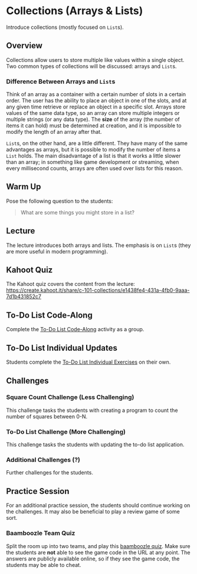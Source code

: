 # Collections (Arrays & Lists)
Introduce collections (mostly focused on `List`s).

## Overview
Collections allow users to store multiple like values within a single object. Two common types of collections will be discussed: arrays and `List`s.

### Difference Between Arrays and `List`s
Think of an array as a container with a certain number of slots in a certain order. The user has the ability to place an object in one of the slots, and at any given time retrieve or replace an object in a specific slot. Arrays store values of the same data type, so an array can store multiple integers or multiple strings (or any data type). The **size** of the array (the number of items it can hold) must be determined at creation, and it is impossible to modify the length of an array after that.

`List`s, on the other hand, are a little different. They have many of the same advantages as arrays, but it is possible to modify the number of items a `List` holds. The main disadvantage of a list is that it works a little slower than an array; in something like game development or streaming, when every millisecond counts, arrays are often used over lists for this reason.

## Warm Up
Pose the following question to the students:

>What are some things you might store in a list?

## Lecture
The lecture introduces both arrays and lists. The emphasis is on `List`s (they are more useful in modern programming).

## Kahoot Quiz
The Kahoot quiz covers the content from the lecture: https://create.kahoot.it/share/c-101-collections/e1438fe4-431a-4fb0-9aaa-7d1b431852c7

## To-Do List Code-Along
Complete the [To-Do List Code-Along](ToDoListCodeAlong.md) activity as a group.

## To-Do List Individual Updates
Students complete the [To-Do List Individual Exercises](ToDoListIndividual.md) on their own.

## Challenges
### Square Count Challenge (Less Challenging)
This challenge tasks the students with creating a program to count the number of squares between 0-N.

### To-Do List Challenge (More Challenging)
This challenge tasks the students with updating the to-do list application.

### Additional Challenges (?)
Further challenges for the students.

## Practice Session
For an additional practice session, the students should continue working on the challenges. It may also be beneficial to play a review game of some sort.

### Baamboozle Team Quiz
Split the room up into two teams, and play this [baamboozle quiz](https://www.baamboozle.com/game/138478). Make sure the students are **not** able to see the game code in the URL at any point. The answers are publicly available online, so if they see the game code, the students may be able to cheat.